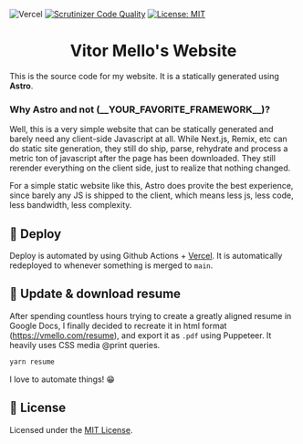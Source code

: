 ![Vercel](https://vercelbadge.vercel.app/api/vitormv/vmello-website)
[![Scrutinizer Code Quality](https://scrutinizer-ci.com/g/vitormv/vmello-website/badges/quality-score.png?b=master)](https://scrutinizer-ci.com/g/vitormv/vmello-website/?branch=master) [![License: MIT](https://img.shields.io/badge/License-MIT-yellow.svg)](https://opensource.org/licenses/MIT)

<h1 align="center">
  Vitor Mello's Website
</h1>

This is the source code for my website. It is a statically generated using **Astro**.

### Why Astro and not (\_\_YOUR_FAVORITE_FRAMEWORK\_\_)?

Well, this is a very simple website that can be statically generated and barely need any client-side
Javascript at all. While Next.js, Remix, etc can do static site generation, they still do
ship, parse, rehydrate and process a metric ton of javascript after the page has been downloaded.
They still rerender everything on the client side, just to realize that nothing changed.

For a simple static website like this, Astro does provite the best experience, since barely any JS
is shipped to the client, which means less js, less code, less bandwidth, less complexity.

## 💫 Deploy

Deploy is automated by using Github Actions + [Vercel](https://vercel.com/). It is automatically redeployed to whenever something is merged to `main`.

## 💾 Update & download resume

After spending countless hours trying to create a greatly aligned resume in Google Docs, I finally decided to recreate it in html format (https://vmello.com/resume), and export it as `.pdf` using Puppeteer. It heavily uses CSS media @print queries.

```bash
yarn resume
```

I love to automate things! 😁

## 📝 License

Licensed under the [MIT License](./LICENSE).
